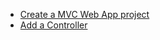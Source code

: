 - [Create a MVC Web App project](https://learn.microsoft.com/en-us/aspnet/core/tutorials/first-mvc-app/start-mvc?view=aspnetcore-9.0)
- [Add a Controller](https://learn.microsoft.com/en-us/aspnet/core/tutorials/first-mvc-app/adding-controller?view=aspnetcore-9.0)
